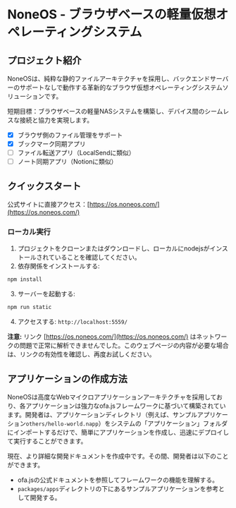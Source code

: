 # NoneOS - ブラウザベースの軽量仮想オペレーティングシステム

## プロジェクト紹介

NoneOSは、純粋な静的ファイルアーキテクチャを採用し、バックエンドサーバーのサポートなしで動作する革新的なブラウザ仮想オペレーティングシステムソリューションです。

短期目標：ブラウザベースの軽量NASシステムを構築し、デバイス間のシームレスな接続と協力を実現します。

- [x] ブラウザ側のファイル管理をサポート
- [x] ブックマーク同期アプリ
- [ ] ファイル転送アプリ（LocalSendに類似）
- [ ] ノート同期アプリ（Notionに類似）

## クイックスタート

公式サイトに直接アクセス：[https://os.noneos.com/](https://os.noneos.com/)

### ローカル実行
1. プロジェクトをクローンまたはダウンロードし、ローカルにnodejsがインストールされていることを確認してください。
2. 依存関係をインストールする:
```bash
npm install
```
3. サーバーを起動する:
```bash
npm run static
```
4. アクセスする: `http://localhost:5559/`

**注意:** リンク [https://os.noneos.com/](https://os.noneos.com/) はネットワークの問題で正常に解析できませんでした。このウェブページの内容が必要な場合は、リンクの有効性を確認し、再度お試しください。


## アプリケーションの作成方法

NoneOSは高度なWebマイクロアプリケーションアーキテクチャを採用しており、各アプリケーションは強力なofa.jsフレームワークに基づいて構築されています。開発者は、アプリケーションディレクトリ（例えば、サンプルアプリケーション`others/hello-world.napp`）をシステムの「アプリケーション」フォルダにインポートするだけで、簡単にアプリケーションを作成し、迅速にデプロイして実行することができます。

現在、より詳細な開発ドキュメントを作成中です。その間、開発者は以下のことができます。
- ofa.jsの公式ドキュメントを参照してフレームワークの機能を理解する。
- `packages/apps`ディレクトリの下にあるサンプルアプリケーションを参考として開発する。